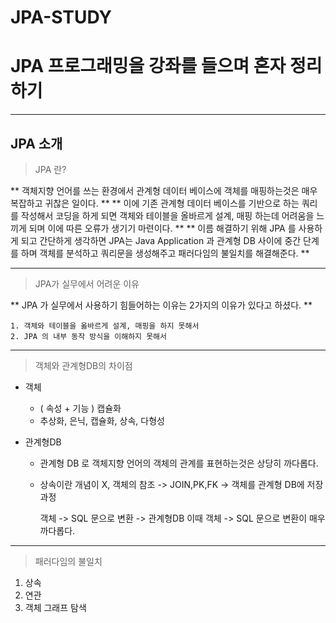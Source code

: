 # JPA-STUDY
# JPA 프로그래밍을 강좌를 들으며 혼자 정리하기

---
## JPA 소개
>JPA 란?

** 객체지향 언어를 쓰는 환경에서 관계형 데이터 베이스에 객체를 매핑하는것은 매우 복잡하고 귀찮은 일이다. **
**
이에 기존 관계형 데이터 베이스를 기반으로 하는 쿼리를 작성해서 코딩을 하게 되면 객체와 테이블을 올바르게 설계, 매핑 하는데 어려움을 느끼게 되며 이에 따른 오류가 생기기 마련이다. **
**
이름 해결하기 위해 JPA 를 사용하게 되고 간단하게 생각하면 JPA는 Java Application 과 관계형 DB 사이에 중간 단계를 하며 객체를 분석하고 쿼리문을 생성해주고 패러다임의 불일치를 해결해준다. 
**

---
> JPA가 실무에서 어려운 이유

** JPA 가 실무에서 사용하기 힘들어하는 이유는 2가지의 이유가 있다고 하셨다. **
	
    1. 객체와 테이블을 옳바르게 설계, 매핑을 하지 못해서
    2. JPA 의 내부 동작 방식을 이해하지 못해서

---
> 객체와 관계형DB의 차이점

* 객체
	
    * ( 속성 + 기능 ) 캡슐화
    * 추상화, 은닉, 캡슐화, 상속, 다형성
    
* 관계형DB
	
    * 관계형 DB 로 객체지향 언어의 객체의 관계를 표현하는것은 상당히 까다롭다.
    * 상속이란 개념이 X, 객체의 참조 -> JOIN,PK,FK
    -> 객체를 관계형 DB에 저장 과정
    	
        객체 -> SQL 문으로 변환 -> 관계형DB
        이때 객체 -> SQL 문으로 변환이 매우 까다롭다.
---
> 패러다임의 불일치

1. 상속
2. 연관
3. 객체 그래프 탐색


